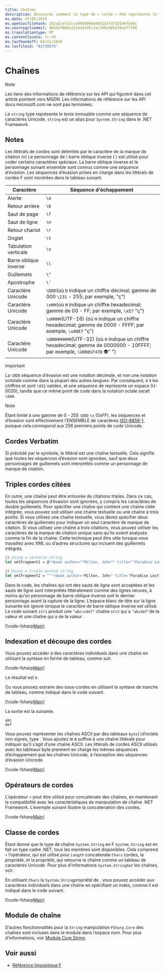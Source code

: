 ```yaml
---
title: Chaînes
description: Découvrez comment le type de « corde » Fmd représente le texte immuable comme une séquence de caractères Unicode.
ms.date: 07/05/2019
ms.openlocfilehash: 242a2cefa1cce8995090dddd1d1fd7181e0f5e0c
ms.sourcegitcommit: 465547886a1224a5435c3ac349c805e39ce77706
ms.translationtype: MT
ms.contentlocale: fr-FR
ms.lasthandoff: 04/21/2020
ms.locfileid: "81739570"
---
```

# <a name="strings"></a>Chaînes

> [!NOTE]
> Les liens des informations de référence sur les API qui figurent dans cet article pointent vers MSDN.  Les informations de référence sur les API docs.microsoft.com ne sont pas terminées.

Le `string` type représente le texte immuable comme une séquence de caractères Unicode. `string` est un alias pour `System.String` dans le .NET Framework.

## <a name="remarks"></a>Notes

Les littérals de cordes sont délimités par le caractère de la marque de citation («) Le personnage de \\ barre oblique inverse ( ) est utilisé pour coder certains caractères spéciaux. La barre oblique inverse et le personnage suivant ensemble sont connus comme une *séquence d’évasion*. Les séquences d’évasion prises en charge dans les littérals de cordes F sont montrées dans le tableau suivant.

|Caractère|Séquence d'échappement|
|---------|---------------|
|Alerte|`\a`|
|Retour arrière|`\b`|
|Saut de page|`\f`|
|Saut de ligne|`\n`|
|Retour chariot|`\r`|
|Onglet|`\t`|
|Tabulation verticale|`\v`|
|Barre oblique inverse|`\\`|
|Guillemets|`\"`|
|Apostrophe|`\'`|
|Caractère Unicode|`\DDD`(où `D` indique un chiffre décimal; gamme de 000 `\231` - 255; par exemple, "ç")|
|Caractère Unicode|`\xHH`(où `H` indique un chiffre hexadecimal; gamme de 00 - FF; par exemple, `\xE7` "ç")|
|Caractère Unicode|`\uHHHH`(UTF-16) (où `H` indique un chiffre hexadecimal; gamme de 0000 - FFFF;  par exemple, `\u00E7` "ç")|
|Caractère Unicode|`\U00HHHHHH`(UTF-32) (où `H` indique un chiffre hexadecimal; gamme de 0000000 - 10FFFF;  par exemple, `\U0001F47D` 👽" ")|

> [!IMPORTANT]
> La `\DDD` séquence d’évasion est une notation décimale, et non une notation octotale comme dans la plupart des autres langues. Par conséquent, `8` `9` les chiffres et sont `\032` valides, et une séquence de représente un espace (U-0020), tandis que ce même point de code dans la notation octale serait `\040`.

> [!NOTE]
> Étant limité à une gamme de 0 - 255 `\DDD` `\x` (0xFF), les séquences et d’évasion sont effectivement l’ENSEMBLE de caractères [ISO-8859-1,](https://en.wikipedia.org/wiki/ISO/IEC_8859-1#Code_page_layout) puisque cela correspond aux 256 premiers points de code Unicode.

## <a name="verbatim-strings"></a>Cordes Verbatim

Si précédé par le symbole, le littéral est une chaîne textuelle. Cela signifie que toutes les séquences d’évasion sont ignorées, sauf que deux personnages de guillemets sont interprétés comme un personnage de marque de citation.

## <a name="triple-quoted-strings"></a>Triples cordes citées

En outre, une chaîne peut être entourée de citations triples. Dans ce cas, toutes les séquences d’évasion sont ignorées, y compris les caractères de double guillemets. Pour spécifier une chaîne qui contient une chaîne citée intégrée, vous pouvez soit utiliser une chaîne textuelle ou une chaîne à trois points. Si vous utilisez une chaîne textuelle, vous devez spécifier deux caractères de guillemets pour indiquer un seul caractère de marque de citation. Si vous utilisez une chaîne à trois citations, vous pouvez utiliser les caractères de la marque de citation unique sans qu’ils soient analysés comme la fin de la chaîne. Cette technique peut être utile lorsque vous travaillez avec XML ou d’autres structures qui incluent des guillemets intégrés.

```fsharp
// Using a verbatim string
let xmlFragment1 = @"<book author=""Milton, John"" title=""Paradise Lost"">"

// Using a triple-quoted string
let xmlFragment2 = """<book author="Milton, John" title="Paradise Lost">"""
```

Dans le code, les chaînes qui ont des sauts de ligne sont acceptées et les sauts de ligne sont interprétés littéralement comme des lignes neuves, à moins qu’un personnage de barre oblique inverse soit le dernier personnage avant la rupture de la ligne. L’espace blanc de tête sur la ligne suivante est ignoré lorsque le caractère de barre oblique inverse est utilisé. Le code suivant `str1` produit une `"abc\ndef"` chaîne `str2` qui a `"abcdef"`de la valeur et une chaîne qui a de la valeur .

[!code-fsharp[Main](~/samples/snippets/fsharp/lang-ref-1/snippet1001.fs)]

## <a name="string-indexing-and-slicing"></a>Indexation et découpe des cordes

Vous pouvez accéder à des caractères individuels dans une chaîne en utilisant la syntaxe en forme de tableau, comme suit.

[!code-fsharp[Main](~/samples/snippets/fsharp/lang-ref-1/snippet1002.fs)]

Le résultat est `b`.

Ou vous pouvez extraire des sous-cordes en utilisant la syntaxe de tranche de tableau, comme indiqué dans le code suivant.

[!code-fsharp[Main](~/samples/snippets/fsharp/lang-ref-1/snippet1003.fs)]

La sortie est la suivante.

```console
abc
def
```

Vous pouvez représenter les chaînes ASCII par des tableaux `byte[]`d’octets non signés, type . Vous ajoutez le `B` suffixe à une chaîne littérale pour indiquer qu’il s’agit d’une chaîne ASCII. Les littérals de cordes ASCII utilisés avec les tableaux byte prennent en charge les mêmes séquences d’échappement que les chaînes Unicode, à l’exception des séquences d’évasion Unicode.

[!code-fsharp[Main](~/samples/snippets/fsharp/lang-ref-1/snippet1004.fs)]

## <a name="string-operators"></a>Opérateurs de cordes

L’opérateur `+` peut être utilisé pour concatenate des chaînes, en maintenant la compatibilité avec les caractéristiques de manipulation de chaîne .NET Framework. L’exemple suivant illustre la concatenation des cordes.

[!code-fsharp[Main](~/samples/snippets/fsharp/lang-ref-1/snippet1006.fs)]

## <a name="string-class"></a>Classe de cordes

Étant donné que le type de chaîne `System.String` en F `System.String` est en fait un type cadre .NET, tous les membres sont disponibles. Cela comprend `+` l’opérateur, qui est utilisé pour `Length` concatenate `Chars` cordes, la propriété, et la propriété, qui retourne la chaîne comme un tableau de caractères Unicode. Pour plus d’informations `System.String`sur les chaînes, voir .

En utilisant `Chars` la `System.String`propriété de , vous pouvez accéder aux caractères individuels dans une chaîne en spécifiant un index, comme il est indiqué dans le code suivant.

[!code-fsharp[Main](~/samples/snippets/fsharp/lang-ref-1/snippet1005.fs)]

## <a name="string-module"></a>Module de chaîne

D’autres fonctionnalités pour la `String` manipulation `FSharp.Core` des chaînes sont incluses dans le module dans l’espace nom. Pour plus d’informations, voir [Module Core.String](https://msdn.microsoft.com/visualfsharpdocs/conceptual/core.string-module-%5bfsharp%5d).

## <a name="see-also"></a>Voir aussi

- [Référence linguistique F](index.md)
